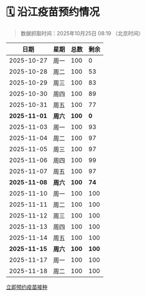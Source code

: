 # 🗓️ 沿江疫苗预约情况

> 数据抓取时间：2025年10月25日 08:19 （北京时间）

| 日期 | 星期 | 总数 | 剩余 |
|------|------|------|------|
| 2025-10-27 | 周一 | 100 | 0 |
| 2025-10-28 | 周二 | 100 | 53 |
| 2025-10-29 | 周三 | 100 | 83 |
| 2025-10-30 | 周四 | 100 | 89 |
| 2025-10-31 | 周五 | 100 | 77 |
| **2025-11-01** | **周六** | **100** | **0** |
| 2025-11-03 | 周一 | 100 | 93 |
| 2025-11-04 | 周二 | 100 | 97 |
| 2025-11-05 | 周三 | 100 | 97 |
| 2025-11-06 | 周四 | 100 | 99 |
| 2025-11-07 | 周五 | 100 | 97 |
| **2025-11-08** | **周六** | **100** | **74** |
| 2025-11-10 | 周一 | 100 | 100 |
| 2025-11-11 | 周二 | 100 | 100 |
| 2025-11-12 | 周三 | 100 | 100 |
| 2025-11-13 | 周四 | 100 | 100 |
| 2025-11-14 | 周五 | 100 | 100 |
| **2025-11-15** | **周六** | **100** | **100** |
| 2025-11-17 | 周一 | 100 | 100 |
| 2025-11-18 | 周二 | 100 | 100 |


<div class="button-container">
<a class="btn" href="http://yfzweb.ishequ.net/#/login" target="_blank">立即预约疫苗接种</a>
</div>
